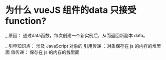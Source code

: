 # 为什么 vueJS 组件的data 只接受 function?
\_ 原因：
    通过data函数，每次创建一个新实例后，从而返回新副本 data。

\_ 引申知识点：
    涉及 JavaScript 对象的 
    引用传递 ：对象保存在 js 的内存的堆里面
    值传递： 保存在 js 的内存的栈里面
